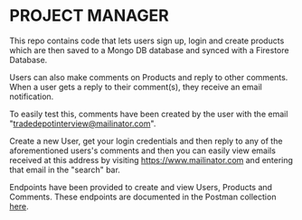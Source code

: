# PROJECT MANAGER

This repo contains code that lets users sign up, login and create products which are then saved to a Mongo DB database and synced with a Firestore Database.

Users can also make comments on Products and reply to other comments. When a user gets a reply to their comment(s), they receive an email notification.

To easily test this, comments have been created by the user with the email "tradedepotinterview@mailinator.com".

Create a new User, get your login credentials and then reply to any of the aforementioned users's comments and then you can easily view emails received at this address by visiting https://www.mailinator.com and entering that email in the "search" bar.

Endpoints have been provided to create and view Users, Products and Comments.
These endpoints are documented in the Postman collection [here]("https://www.getpostman.com/collections/aaef7fcfc78044ad4185").
